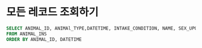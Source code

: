 # 모든 레코드 조회하기

~~~sql
SELECT ANIMAL_ID, ANIMAl_TYPE,DATETIME, INTAKE_CONDITION, NAME, SEX_UPON_INTAKE
FROM ANIMAL_INS
ORDER BY ANIMAL_ID, DATETIME
~~~
